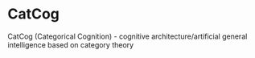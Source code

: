 # CatCog
CatCog (Categorical Cognition) -  cognitive architecture/artificial general intelligence based on category theory
